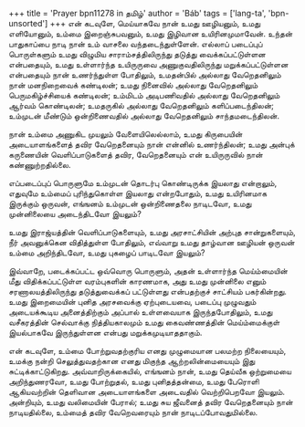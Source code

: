 +++
title = 'Prayer bpn11278 in தமிழ்'
author = 'Báb'
tags = ['lang-ta', 'bpn-unsorted']
+++
என் கடவுளே, மெய்யாகவே நான் உமது  ஊழியனும், உமது எளியோனும், உம்மை  இறைஞ்சுபவனும், உமது  இழிவான உயிரினமுமாவேன்.  உந்தன் பாதுகாப்பை நாடி நான் உம் வாசலை வந்தடைந்துள்ளேன்.  எல்லாப் படைப்புப் பொருள்களும் உமது விழுமிய சாராம்சத்திலிருந்து தடுத்து வைக்கப்பட்டுள்ளன என்பதையும், உமது உள்ளார்ந்த உயிருருவை அணுகுவதிலிருந்து மறுக்கப்பட்டுள்ளன என்பதையும் நான் உணர்ந்துள்ள போதிலும், உமதன்பில் அல்லாது வேறெதனிலும் நான் மனநிறைவைக் கண்டிலன்; உமது  நினைவில் அல்லாது வேறெதனிலும் பெருமகிழ்ச்சியைக் கண்டிலன்; உம்மிடம் அடிபணிவதில் அல்லாது வேறெதனிலும் ஆர்வம் கொண்டிலன்; உமதருகில்  அல்லாது வேறெதனிலும் களிப்படைந்திலன்; உம்முடன் மீண்டும் ஒன்றிணைவதில் அல்லாது வேறெதனிலும் சாந்தமடைந்திலன்.  

நான் உம்மை அணுகிட முயலும் வேளையிலெல்லாம், உமது கிருபையின் அடையாளங்களைத் தவிர வேறெதனையும் நான் என்னில் உணர்ந்திலன்; உமது அன்புக் கருணையின் வெளிப்பாடுகளைத் தவிர, வேறெதனையும் என் உயிருருவில்  நான் கண்ணுற்றதில்லை. 

எப்படைப்புப் பொருளுமே உம்முடன் தொடர்பு கொண்டிருக்க இயலாது என்றாலும், எதுவுமே உம்மைப்  புரிந்துகொள்ள இயலாது என்றபோதும், உமது  உயிரினமாக இருக்கும் ஒருவன், எங்ஙனம் உம்முடன் ஒன்றிணைதலை நாடிடவோ, உமது  முன்னிலையை அடைந்திடவோ  இயலும்?

உமது இராஜ்யத்தின் வெளிப்பாடுகளையும், உமது அரசாட்சியின் அற்புத சான்றுகளையும், நீர்  அவனுக்கென விதித்துள்ள போதிலும், எவ்வாறு உமது தாழ்வான ஊழியன் ஒருவன் உம்மை  அறிந்திடவோ, உமது  புகழைப் பாடிடவோ இயலும்?

இவ்வாறே, படைக்கப்பட்ட ஒவ்வொரு பொருளும், அதன் உள்ளார்ந்த மெய்ம்மையின் மீது விதிக்கப்பட்டுள்ள வரம்புகளின் காரணமாக, அது உமது முன்னிலை எனும் சரணாலயத்திலிருந்து  தடுத்துவைக்கப் பட்டுள்ளது என்பதற்குச் சாட்சியம் பகர்கின்றது.  உமது இறைமையின் புனித அரசவைக்கு ஏற்புடையவை, படைப்பு முழுவதும் அடையக்கூடிய அனைத்திற்கும் அப்பால் உள்ளவையாக  இருந்தபோதிலும், உமது   வசீகரத்தின் செல்வாக்கு நித்தியகாலமும் உமது  கைவண்ணத்தின் மெய்ம்மைக்குள்  இயல்பாகவே இருந்துள்ளன என்பது மறுக்கமுடியாததாகும். 

என் கடவுளே, உம்மை  போற்றுவதற்குரிய எனது முழுமையான பலமற்ற நிலையையும், உமக்கு  நன்றி செலுத்துவதற்கான எனது மிகுந்த ஆற்றலின்மையையும் இது சுட்டிக்காட்டுகிறது. அவ்வாறிருக்கையில், எங்ஙனம் நான், உமது  தெய்வீக ஒற்றுமையை அறிந்துணரவோ, உமது  போற்றுதல், உமது புனிதத்தன்மை, உமது  பேரொளி ஆகியவற்றின் தெளிவான அடையாளங்களை அடைவதில் வெற்றிபெறவோ இயலும். அன்றியும், உமது வலிமையின் பேரால்; உமது சுய ஜீவனைத் தவிர வேறெதனையும் நான் நாடியதில்லை, உம்மைத் தவிர வேறெவரையும் நான் நாடிடப்போவதுமில்லை.
